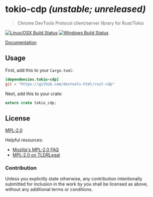 # tokio-cdp *(unstable; unreleased)*

> Chrome DevTools Protocol client/server library for Rust/Tokio

<!-- [![Crates.io](https://img.shields.io/crates/v/tokio-cdp.svg)](https://crates.io/crates/tokio-cdp) -->
[![Linux/OSX Build Status](https://img.shields.io/travis/devtools-html/rust-cdp/master.svg)](https://travis-ci.org/devtools-html/rust-cdp)
[![Windows Build Status](https://img.shields.io/appveyor/ci/spinda/rust-cdp/master.svg)](https://ci.appveyor.com/project/spinda/rust-cdp)

[Documentation](https://www.spinda.net/files/mozilla/rust-cdp/doc/tokio_cdp/index.html)

## Usage

First, add this to your `Cargo.toml`:

```toml
[dependencies.tokio-cdp]
git = "https://github.com/devtools-html/rust-cdp"
```

Next, add this to your crate:

```rust
extern crate tokio_cdp;
```

## License

[MPL-2.0](/LICENSE)

Helpful resources:

- [Mozilla's MPL-2.0 FAQ](https://www.mozilla.org/en-US/MPL/2.0/FAQ/)
- [MPL-2.0 on TLDRLegal](https://tldrlegal.com/license/mozilla-public-license-2.0-\(mpl-2\))

### Contribution

Unless you explicitly state otherwise, any contribution intentionally submitted
for inclusion in the work by you shall be licensed as above, without any
additional terms or conditions.

